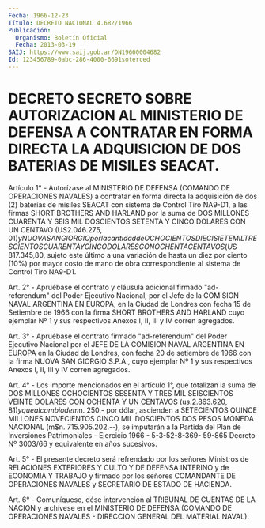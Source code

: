 ```yaml
---
Fecha: 1966-12-23
Título: DECRETO NACIONAL 4.682/1966
Publicación:
  Organismo: Boletín Oficial
  Fecha: 2013-03-19
SAIJ: https://www.saij.gob.ar/DN19660004682
Id: 123456789-0abc-286-4000-6691soterced
---
```

# DECRETO SECRETO SOBRE AUTORIZACION AL MINISTERIO DE DEFENSA A CONTRATAR EN FORMA DIRECTA LA ADQUISICION DE DOS BATERIAS DE MISILES SEACAT.

<a id="1"></a>
Artículo 1° - Autorízase al MINISTERIO DE DEFENSA (COMANDO DE OPERACIONES NAVALES) a contratar en forma directa la adquisición de dos (2) baterías de misiles SEACAT con sistema de Control Tiro NA9-D1, a las firmas SHORT BROTHERS AND HARLAND por la suma de DOS MILLONES CUARENTA Y SEIS MIL DOSCIENTOS SETENTA Y CINCO DOLARES CON UN CENTAVO (U$S 2.046.275,01) y NUOVA SAN GIORGIO por la cantidad de OCHOCIENTOS DIECISIETE MIL TRESCIENTOS CUARENTA Y CINCO DOLARES CON OCHENTA CENTAVOS (U$S 817.345,80, sujeto este último a una variación de hasta un diez por ciento (10%) por mayor costo de mano de obra correspondiente al sistema de Control Tiro NA9-D1.

<a id="2"></a>
Art. 2° - Apruébase el contrato y cláusula adicional firmado "ad-referendum" del Poder Ejecutivo Nacional, por el Jefe de la COMISION NAVAL ARGENTINA EN EUROPA, en la Ciudad de Londres con fecha 15 de Setiembre de 1966 con la firma SHORT BROTHERS AND HARLAND cuyo ejemplar Nº 1 y sus respectivos Anexos I, II, III y IV corren agregados.

<a id="3"></a>
Art. 3° - Apruébase el contrato firmado "ad-referendum" del Poder Ejecutivo Nacional por el JEFE DE LA COMISION NAVAL ARGENTINA EN EUROPA en la Ciudad de Londres, con fecha 20 de setiembre de 1966 con la firma NUOVA SAN GIORGIO S.P.A., cuyo ejemplar Nº 1 y sus respectivos Anexos I, II, III y IV corren agregados.

<a id="4"></a>
Art. 4° - Los importe mencionados en el artículo 1°, que totalizan la suma de DOS MILLONES OCHOCIENTOS SESENTA Y TRES MIL SEISCIENTOS VEINTE DOLARES CON OCHENTA Y UN CENTAVOS (u$s. 2.863.620,81) y que al cambio de m$n. 250.- por dólar, ascienden a SETECIENTOS QUINCE MILLONES NOVECIENTOS CINCO MIL DOSCIENTOS DOS PESOS MONEDA NACIONAL (m$n. 715.905.202.--), se imputarán a la Partida del Plan de Inversiones Patrimoniales - Ejercicio 1966 - 5-3-52-8-369- 59-865 Decreto Nº 3003/66 y equivalente en años sucesivos.

<a id="5"></a>
Art. 5° - El presente decreto será refrendado por los señores Ministros de RELACIONES EXTERIORES Y CULTO Y DE DEFENSA INTERINO y de ECONOMIA Y TRABAJO y firmado por los señores COMANDANTE DE OPERACIONES NAVALES y SECRETARIO DE ESTADO DE HACIENDA.

<a id="6"></a>
Art. 6° - Comuníquese, dése intervención al TRIBUNAL DE CUENTAS DE LA NACION y archívese en el MINISTERIO DE DEFENSA (COMANDO DE OPERACIONES NAVALES - DIRECCION GENERAL DEL MATERIAL NAVAL).